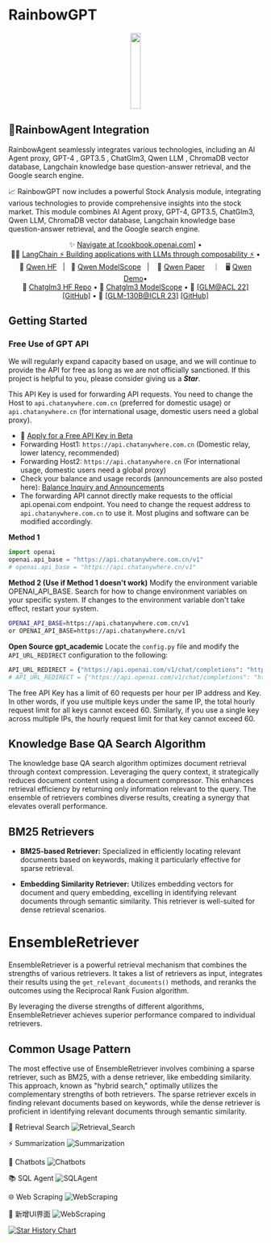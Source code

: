 # RainbowGPT

<div align="center">
  <p>
    <a align="center" href="https://github.com/ZhuJD-China/RainbowGPT" target="_blank">
      <img width="20%" height="150"  src="https://github.com/ZhuJD-China/RainbowGPT/blob/master/imgs/logo.jpg"></a>
  </p>
</div>

## 🚀RainbowAgent Integration

RainbowAgent seamlessly integrates various technologies, including an AI Agent proxy, GPT-4 , GPT3.5 , ChatGlm3, Qwen LLM , ChromaDB vector database, Langchain knowledge base question-answer retrieval, and the Google search engine.

📈 RainbowGPT now includes a powerful Stock Analysis module, integrating various technologies to provide comprehensive insights into the stock market. This module combines AI Agent proxy, GPT-4, GPT3.5, ChatGlm3, Qwen LLM, ChromaDB vector database, Langchain knowledge base question-answer retrieval, and the Google search engine.

<p align="center">
✨ <a href="https://github.com/openai/openai-cookbook" >Navigate at [cookbook.openai.com]</a> •  <br>
🦜️🔗 <a href="https://github.com/langchain-ai/langchain" > LangChain ⚡ Building applications with LLMs through composability ⚡</a>  •  <br>
🤗 <a href="https://huggingface.co/Qwen">Qwen HF</a>&nbsp&nbsp | &nbsp&nbsp🤖 <a href="https://modelscope.cn/organization/qwen">Qwen ModelScope</a>&nbsp&nbsp | &nbsp&nbsp 📑 <a href="https://arxiv.org/abs/2309.16609">Qwen Paper</a> &nbsp&nbsp ｜ &nbsp&nbsp🖥️ <a href="https://modelscope.cn/studios/qwen/Qwen-72B-Chat-Demo/summary">Qwen Demo</a>•  <br>
🤗 <a href="https://huggingface.co/THUDM/chatglm3-6b" target="_blank">Chatglm3 HF Repo</a> • 🤖 <a href="https://modelscope.cn/models/ZhipuAI/chatglm3-6b" target="_blank">Chatglm3 ModelScope</a> • 📃 <a href="https://arxiv.org/abs/2103.10360" target="_blank">[GLM@ACL 22]</a> <a href="https://github.com/THUDM/GLM" target="_blank">[GitHub]</a> • 📃 <a href="https://arxiv.org/abs/2210.02414" target="_blank">[GLM-130B@ICLR 23]</a> <a href="https://github.com/THUDM/GLM-130B" target="_blank">[GitHub]</a> <br>
</p>
<p align="center">

## Getting Started
### Free Use of GPT API
We will regularly expand capacity based on usage, and we will continue to provide the API for free as long as we are not officially sanctioned. If this project is helpful to you, please consider giving us a ***Star***.

This API Key is used for forwarding API requests. You need to change the Host to `api.chatanywhere.com.cn` (preferred for domestic usage) or `api.chatanywhere.cn` (for international usage, domestic users need a global proxy).

- 🚀 [Apply for a Free API Key in Beta](https://api.chatanywhere.org/v1/oauth/free/github/render)
- Forwarding Host1: `https://api.chatanywhere.com.cn` (Domestic relay, lower latency, recommended)
- Forwarding Host2: `https://api.chatanywhere.cn` (For international usage, domestic users need a global proxy)
- Check your balance and usage records (announcements are also posted here): [Balance Inquiry and Announcements](https://api.chatanywhere.org/)
- The forwarding API cannot directly make requests to the official api.openai.com endpoint. You need to change the request address to `api.chatanywhere.com.cn` to use it. Most plugins and software can be modified accordingly.

**Method 1**
```python
import openai
openai.api_base = "https://api.chatanywhere.com.cn/v1"
# openai.api_base = "https://api.chatanywhere.cn/v1"
```
**Method 2 (Use if Method 1 doesn't work)**
Modify the environment variable OPENAI_API_BASE. Search for how to change environment variables on your specific system. If changes to the environment variable don't take effect, restart your system.
```bash
OPENAI_API_BASE=https://api.chatanywhere.com.cn/v1
or OPENAI_API_BASE=https://api.chatanywhere.cn/v1
```
**Open Source gpt_academic**
Locate the `config.py` file and modify the `API_URL_REDIRECT` configuration to the following:
```python
API_URL_REDIRECT = {"https://api.openai.com/v1/chat/completions": "https://api.chatanywhere.com.cn/v1/chat/completions"}
# API_URL_REDIRECT = {"https://api.openai.com/v1/chat/completions": "https://api.chatanywhere.cn/v1/chat/completions"}
```

The free API Key has a limit of 60 requests per hour per IP address and Key. In other words, if you use multiple keys under the same IP, the total hourly request limit for all keys cannot exceed 60. Similarly, if you use a single key across multiple IPs, the hourly request limit for that key cannot exceed 60.


## Knowledge Base QA Search Algorithm

The knowledge base QA search algorithm optimizes document retrieval through context compression. Leveraging the query context, it strategically reduces document content using a document compressor. This enhances retrieval efficiency by returning only information relevant to the query. The ensemble of retrievers combines diverse results, creating a synergy that elevates overall performance.

## BM25 Retrievers

- **BM25-based Retriever:** Specialized in efficiently locating relevant documents based on keywords, making it particularly effective for sparse retrieval.

- **Embedding Similarity Retriever:** Utilizes embedding vectors for document and query embedding, excelling in identifying relevant documents through semantic similarity. This retriever is well-suited for dense retrieval scenarios.

# EnsembleRetriever

EnsembleRetriever is a powerful retrieval mechanism that combines the strengths of various retrievers. It takes a list of retrievers as input, integrates their results using the `get_relevant_documents()` methods, and reranks the outcomes using the Reciprocal Rank Fusion algorithm.

By leveraging the diverse strengths of different algorithms, EnsembleRetriever achieves superior performance compared to individual retrievers.

## Common Usage Pattern

The most effective use of EnsembleRetriever involves combining a sparse retriever, such as BM25, with a dense retriever, like embedding similarity. This approach, known as "hybrid search," optimally utilizes the complementary strengths of both retrievers. The sparse retriever excels in finding relevant documents based on keywords, while the dense retriever is proficient in identifying relevant documents through semantic similarity.

👋 Retrieval Search
![Retrieval_Search](https://github.com/ZhuJD-China/RainbowGPT/blob/master/imgs/Retrieval_Search.png)

⚡ Summarization
![Summarization](https://github.com/ZhuJD-China/RainbowGPT/blob/master/imgs/Summarization.png)

🤖 Chatbots
![Chatbots](https://github.com/ZhuJD-China/RainbowGPT/blob/master/imgs/Chatbots.png)

📚 SQL Agent
![SQLAgent](https://github.com/ZhuJD-China/RainbowGPT/blob/master/imgs/SQLAgent.png)

🌐 Web Scraping
![WebScraping](https://github.com/ZhuJD-China/RainbowGPT/blob/master/imgs/WebScraping.png)

🤗 新增UI界面
![WebScraping](https://github.com/ZhuJD-China/RainbowGPT/blob/master/imgs/exp.png)


[![Star History Chart](https://api.star-history.com/svg?repos=ZhuJD-China/RainbowGPT&type=Timeline)](https://star-history.com/#ZhuJD-China/RainbowGPT&Timeline)
